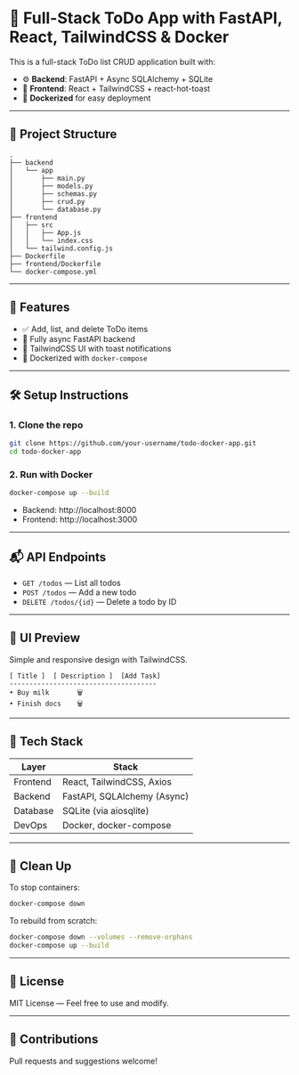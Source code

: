 
# 📝 Full-Stack ToDo App with FastAPI, React, TailwindCSS & Docker

This is a full-stack ToDo list CRUD application built with:

- ⚙️ **Backend**: FastAPI + Async SQLAlchemy + SQLite
- 🎨 **Frontend**: React + TailwindCSS + react-hot-toast
- 🐳 **Dockerized** for easy deployment

---

## 📁 Project Structure

```
.
├── backend
│   └── app
│       ├── main.py
│       ├── models.py
│       ├── schemas.py
│       ├── crud.py
│       └── database.py
├── frontend
│   ├── src
│   │   ├── App.js
│   │   └── index.css
│   └── tailwind.config.js
├── Dockerfile
├── frontend/Dockerfile
└── docker-compose.yml
```

---

## 🚀 Features

- ✅ Add, list, and delete ToDo items
- 🔄 Fully async FastAPI backend
- 🌈 TailwindCSS UI with toast notifications
- 🐳 Dockerized with `docker-compose`

---

## 🛠️ Setup Instructions

### 1. Clone the repo

```bash
git clone https://github.com/your-username/todo-docker-app.git
cd todo-docker-app
```

### 2. Run with Docker

```bash
docker-compose up --build
```

- Backend: http://localhost:8000  
- Frontend: http://localhost:3000

---

## 📬 API Endpoints

- `GET /todos` — List all todos  
- `POST /todos` — Add a new todo  
- `DELETE /todos/{id}` — Delete a todo by ID

---

## 💅 UI Preview

Simple and responsive design with TailwindCSS.

```
[ Title ]  [ Description ]  [Add Task]
-------------------------------------
• Buy milk       🗑️
• Finish docs    🗑️
```

---

## 🧪 Tech Stack

| Layer     | Stack                          |
|-----------|--------------------------------|
| Frontend  | React, TailwindCSS, Axios      |
| Backend   | FastAPI, SQLAlchemy (Async)    |
| Database  | SQLite (via aiosqlite)         |
| DevOps    | Docker, docker-compose         |

---

## 🧼 Clean Up

To stop containers:

```bash
docker-compose down
```

To rebuild from scratch:

```bash
docker-compose down --volumes --remove-orphans
docker-compose up --build
```

---

## 📄 License

MIT License — Feel free to use and modify.

---

## 🙌 Contributions

Pull requests and suggestions welcome!
